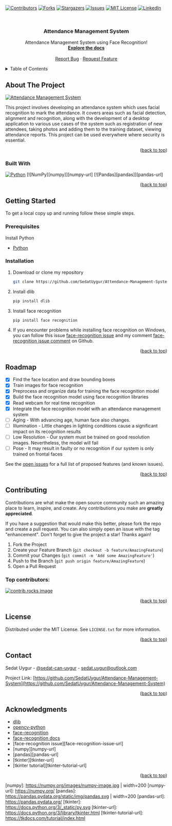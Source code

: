 <!-- Improved compatibility of back to top link: See: https://github.com/SedatUygur/Attendance-Management-System/pull/73 -->
<a id="readme-top"></a>
<!--
*** Thanks for checking out the Best-README-Template. If you have a suggestion
*** that would make this better, please fork the repo and create a pull request
*** or simply open an issue with the tag "enhancement".
*** Don't forget to give the project a star!
*** Thanks again! Now go create something AMAZING! :D
-->



<!-- PROJECT SHIELDS -->
<!--
*** I'm using markdown "reference style" links for readability.
*** Reference links are enclosed in brackets [ ] instead of parentheses ( ).
*** See the bottom of this document for the declaration of the reference variables
*** for contributors-url, forks-url, etc. This is an optional, concise syntax you may use.
*** https://www.markdownguide.org/basic-syntax/#reference-style-links
-->
[![Contributors][contributors-shield]][contributors-url]
[![Forks][forks-shield]][forks-url]
[![Stargazers][stars-shield]][stars-url]
[![Issues][issues-shield]][issues-url]
[![MIT License][license-shield]][license-url]
[![LinkedIn][linkedin-shield]][linkedin-url]



<!-- PROJECT LOGO -->
<br />
<div align="center">
  <h3 align="center">Attendance Management System</h3>

  <p align="center">
    Attendance Management System using Face Recognition!
    <br />
    <a href="https://github.com/SedatUygur/Attendance-Management-System"><strong>Explore the docs</strong></a>
    <br />
    <br />
    <a href="https://github.com/SedatUygur/Attendance-Management-System/issues/new?labels=bug&template=bug-report---.md">Report Bug</a>
    ·
    <a href="https://github.com/SedatUygur/Attendance-Management-System/issues/new?labels=enhancement&template=feature-request---.md">Request Feature</a>
  </p>
</div>



<!-- TABLE OF CONTENTS -->
<details>
  <summary>Table of Contents</summary>
  <ol>
    <li>
      <a href="#about-the-project">About The Project</a>
      <ul>
        <li><a href="#built-with">Built With</a></li>
      </ul>
    </li>
    <li>
      <a href="#getting-started">Getting Started</a>
      <ul>
        <li><a href="#prerequisites">Prerequisites</a></li>
        <li><a href="#installation">Installation</a></li>
      </ul>
    </li>
    <li><a href="#roadmap">Roadmap</a></li>
    <li><a href="#contributing">Contributing</a></li>
    <li><a href="#license">License</a></li>
    <li><a href="#contact">Contact</a></li>
    <li><a href="#acknowledgments">Acknowledgments</a></li>
  </ol>
</details>



<!-- ABOUT THE PROJECT -->
## About The Project

[![Attendance Management System][product-screenshot]](https://example.com)

This project involves developing an attendance system which uses facial recognition to mark the attendance. It covers areas such as facial detection, alignment and recognition, along with the development of a desktop application to various use cases of the system such as registration of new attendees, taking photos and adding them to the training dataset, viewing attendance reports. This project can be used everywhere where security is essential.

<p align="right">(<a href="#readme-top">back to top</a>)</p>



### Built With

[![Python][python-logo]][Python]
[![NumPy][numpy]][numpy-url]
[![Pandas][pandas]][pandas-url]

<p align="right">(<a href="#readme-top">back to top</a>)</p>



<!-- GETTING STARTED -->
## Getting Started

To get a local copy up and running follow these simple steps.

### Prerequisites

Install Python
* [Python]

### Installation

1. Download or clone my repository
   ```sh
   git clone https://github.com/SedatUygur/Attendance-Management-System.git
   ```
2. Install dlib
   ```sh
   pip install dlib
   ```
3. Install face recognition
   ```sh
   pip install face recognition
   ```
4. If you encounter problems while installing face recognition on Windows, you can follow this issue [face-recognition issue] and my comment [face-recognition issue comment] on Github.
<p align="right">(<a href="#readme-top">back to top</a>)</p>



<!-- ROADMAP -->
## Roadmap

- [x] Find the face location and draw bounding boxes
- [x] Train images for face recognition
- [x] Preprocess and organize data for training the face recognition model
- [x] Build the face recognition model using face recognition libraries
- [x] Read webcam for real time recognition
- [x] Integrate the face recognition model with an attendance management system
- [ ] Aging - With advancing age, human face also changes.
- [ ] Illumination - Little changes in lighting conditions cause a significant impact on its recognition results
- [ ] Low Resolution - Our system must be trained on good resolution images. Nevertheless, the model will fail
- [ ] Pose - It may result in faulty or no recognition if our system is only trained on frontal faces

See the [open issues](https://github.com/SedatUygur/Attendance-Management-System/issues) for a full list of proposed features (and known issues).

<p align="right">(<a href="#readme-top">back to top</a>)</p>



<!-- CONTRIBUTING -->
## Contributing

Contributions are what make the open source community such an amazing place to learn, inspire, and create. Any contributions you make are **greatly appreciated**.

If you have a suggestion that would make this better, please fork the repo and create a pull request. You can also simply open an issue with the tag "enhancement".
Don't forget to give the project a star! Thanks again!

1. Fork the Project
2. Create your Feature Branch (`git checkout -b feature/AmazingFeature`)
3. Commit your Changes (`git commit -m 'Add some AmazingFeature'`)
4. Push to the Branch (`git push origin feature/AmazingFeature`)
5. Open a Pull Request

### Top contributors:

<a href="https://github.com/SedatUygur/Attendance-Management-System/graphs/contributors">
  <img src="https://contrib.rocks/image?repo=SedatUygur/Attendance-Management-System" alt="contrib.rocks image" />
</a>

<p align="right">(<a href="#readme-top">back to top</a>)</p>



<!-- LICENSE -->
## License

Distributed under the MIT License. See `LICENSE.txt` for more information.

<p align="right">(<a href="#readme-top">back to top</a>)</p>



<!-- CONTACT -->
## Contact

Sedat Uygur - [@sedat-can-uygur](https://www.linkedin.com/in/sedat-can-uygur) - sedat.uygur@outlook.com

Project Link: [https://github.com/SedatUygur/Attendance-Management-System](https://github.com/SedatUygur/Attendance-Management-System)

<p align="right">(<a href="#readme-top">back to top</a>)</p>



<!-- ACKNOWLEDGMENTS -->
## Acknowledgments
* [dlib][dlib-url]
* [opencv-python][opencv-python-url]
* [face-recognition][face-recognition-url]
* [face-recognition docs][face-recognition-docs-url]
* [face-recognition issue][face-recognition-issue-url]
* [numpy][numpy-url]
* [pandas][pandas-url]
* [tkinter][tkinter-url]
* [tkinter tutorial][tkinter-tutorial-url]

<p align="right">(<a href="#readme-top">back to top</a>)</p>



<!-- MARKDOWN LINKS & IMAGES -->
<!-- https://www.markdownguide.org/basic-syntax/#reference-style-links -->
[contributors-shield]: https://img.shields.io/github/contributors/SedatUygur/Attendance-Management-System.svg?style=for-the-badge
[contributors-url]: https://github.com/SedatUygur/Attendance-Management-System/graphs/contributors
[forks-shield]: https://img.shields.io/github/forks/SedatUygur/Attendance-Management-System.svg?style=for-the-badge
[forks-url]: https://github.com/SedatUygur/Attendance-Management-System/network/members
[stars-shield]: https://img.shields.io/github/stars/SedatUygur/Attendance-Management-System.svg?style=for-the-badge
[stars-url]: https://github.com/SedatUygur/Attendance-Management-System/stargazers
[issues-shield]: https://img.shields.io/github/issues/SedatUygur/Attendance-Management-System.svg?style=for-the-badge
[issues-url]: https://github.com/SedatUygur/Attendance-Management-System/issues
[license-shield]: https://img.shields.io/github/license/SedatUygur/Attendance-Management-System.svg?style=for-the-badge
[license-url]: https://github.com/SedatUygur/Attendance-Management-System/blob/main/LICENSE.txt
[linkedin-shield]: https://img.shields.io/badge/-LinkedIn-black.svg?style=for-the-badge&logo=linkedin&colorB=555
[linkedin-url]: https://linkedin.com/in/sedat-can-uygur
[product-screenshot]: images/screenshot.png
[dlib]: http://dlib.net/dlib-logo-small.png
[dlib-url]: https://github.com/davisking/dlib
[python-logo]: https://www.python.org/static/opengraph-icon-200x200.png
[Python]: https://www.python.org/
[opencv-python-url]: https://pypi.org/project/opencv-python/
[face-recognition]: https://pypi.org/static/images/logo-small.8998e9d1.svg
[face-recognition-url]: https://pypi.org/project/face-recognition/
[face-recognition-docs-url]: https://face-recognition.readthedocs.io/en/latest/face_recognition.html
[face-recognition issue]: https://github.com/ageitgey/face_recognition/issues/175
[face-recognition issue comment]: https://github.com/ageitgey/face_recognition/issues/175#issuecomment-2335190442
[numpy]: https://numpy.org/images/numpy-image.jpg | width=200
[numpy-url]: https://numpy.org/
[pandas]: https://pandas.pydata.org/static/img/pandas.svg | width=200
[pandas-url]: https://pandas.pydata.org/
[tkinter]: https://docs.python.org/3/_static/py.svg
[tkinter-url]: https://docs.python.org/3/library/tkinter.html
[tkinter-tutorial-url]: https://tkdocs.com/tutorial/index.html